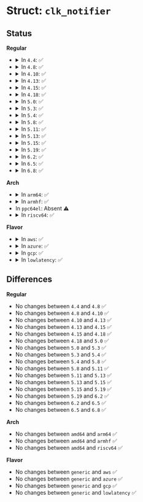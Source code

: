 # Struct: <code>clk_notifier</code>

## Status
<b>Regular</b>
<ul>
<li>
<details>
<summary>In <code>4.4</code>: ✅</summary>

```c
struct clk_notifier {
    struct clk *clk;
    struct srcu_notifier_head notifier_head;
    struct list_head node;
};
```
</details>
</li>
<li>
<details>
<summary>In <code>4.8</code>: ✅</summary>

```c
struct clk_notifier {
    struct clk *clk;
    struct srcu_notifier_head notifier_head;
    struct list_head node;
};
```
</details>
</li>
<li>
<details>
<summary>In <code>4.10</code>: ✅</summary>

```c
struct clk_notifier {
    struct clk *clk;
    struct srcu_notifier_head notifier_head;
    struct list_head node;
};
```
</details>
</li>
<li>
<details>
<summary>In <code>4.13</code>: ✅</summary>

```c
struct clk_notifier {
    struct clk *clk;
    struct srcu_notifier_head notifier_head;
    struct list_head node;
};
```
</details>
</li>
<li>
<details>
<summary>In <code>4.15</code>: ✅</summary>

```c
struct clk_notifier {
    struct clk *clk;
    struct srcu_notifier_head notifier_head;
    struct list_head node;
};
```
</details>
</li>
<li>
<details>
<summary>In <code>4.18</code>: ✅</summary>

```c
struct clk_notifier {
    struct clk *clk;
    struct srcu_notifier_head notifier_head;
    struct list_head node;
};
```
</details>
</li>
<li>
<details>
<summary>In <code>5.0</code>: ✅</summary>

```c
struct clk_notifier {
    struct clk *clk;
    struct srcu_notifier_head notifier_head;
    struct list_head node;
};
```
</details>
</li>
<li>
<details>
<summary>In <code>5.3</code>: ✅</summary>

```c
struct clk_notifier {
    struct clk *clk;
    struct srcu_notifier_head notifier_head;
    struct list_head node;
};
```
</details>
</li>
<li>
<details>
<summary>In <code>5.4</code>: ✅</summary>

```c
struct clk_notifier {
    struct clk *clk;
    struct srcu_notifier_head notifier_head;
    struct list_head node;
};
```
</details>
</li>
<li>
<details>
<summary>In <code>5.8</code>: ✅</summary>

```c
struct clk_notifier {
    struct clk *clk;
    struct srcu_notifier_head notifier_head;
    struct list_head node;
};
```
</details>
</li>
<li>
<details>
<summary>In <code>5.11</code>: ✅</summary>

```c
struct clk_notifier {
    struct clk *clk;
    struct srcu_notifier_head notifier_head;
    struct list_head node;
};
```
</details>
</li>
<li>
<details>
<summary>In <code>5.13</code>: ✅</summary>

```c
struct clk_notifier {
    struct clk *clk;
    struct srcu_notifier_head notifier_head;
    struct list_head node;
};
```
</details>
</li>
<li>
<details>
<summary>In <code>5.15</code>: ✅</summary>

```c
struct clk_notifier {
    struct clk *clk;
    struct srcu_notifier_head notifier_head;
    struct list_head node;
};
```
</details>
</li>
<li>
<details>
<summary>In <code>5.19</code>: ✅</summary>

```c
struct clk_notifier {
    struct clk *clk;
    struct srcu_notifier_head notifier_head;
    struct list_head node;
};
```
</details>
</li>
<li>
<details>
<summary>In <code>6.2</code>: ✅</summary>

```c
struct clk_notifier {
    struct clk *clk;
    struct srcu_notifier_head notifier_head;
    struct list_head node;
};
```
</details>
</li>
<li>
<details>
<summary>In <code>6.5</code>: ✅</summary>

```c
struct clk_notifier {
    struct clk *clk;
    struct srcu_notifier_head notifier_head;
    struct list_head node;
};
```
</details>
</li>
<li>
<details>
<summary>In <code>6.8</code>: ✅</summary>

```c
struct clk_notifier {
    struct clk *clk;
    struct srcu_notifier_head notifier_head;
    struct list_head node;
};
```
</details>
</li>
</ul>
<b>Arch</b>
<ul>
<li>
<details>
<summary>In <code>arm64</code>: ✅</summary>

```c
struct clk_notifier {
    struct clk *clk;
    struct srcu_notifier_head notifier_head;
    struct list_head node;
};
```
</details>
</li>
<li>
<details>
<summary>In <code>armhf</code>: ✅</summary>

```c
struct clk_notifier {
    struct clk *clk;
    struct srcu_notifier_head notifier_head;
    struct list_head node;
};
```
</details>
</li>
<li>
In <code>ppc64el</code>: Absent ⚠️
</li>
<li>
<details>
<summary>In <code>riscv64</code>: ✅</summary>

```c
struct clk_notifier {
    struct clk *clk;
    struct srcu_notifier_head notifier_head;
    struct list_head node;
};
```
</details>
</li>
</ul>
<b>Flavor</b>
<ul>
<li>
<details>
<summary>In <code>aws</code>: ✅</summary>

```c
struct clk_notifier {
    struct clk *clk;
    struct srcu_notifier_head notifier_head;
    struct list_head node;
};
```
</details>
</li>
<li>
<details>
<summary>In <code>azure</code>: ✅</summary>

```c
struct clk_notifier {
    struct clk *clk;
    struct srcu_notifier_head notifier_head;
    struct list_head node;
};
```
</details>
</li>
<li>
<details>
<summary>In <code>gcp</code>: ✅</summary>

```c
struct clk_notifier {
    struct clk *clk;
    struct srcu_notifier_head notifier_head;
    struct list_head node;
};
```
</details>
</li>
<li>
<details>
<summary>In <code>lowlatency</code>: ✅</summary>

```c
struct clk_notifier {
    struct clk *clk;
    struct srcu_notifier_head notifier_head;
    struct list_head node;
};
```
</details>
</li>
</ul>

## Differences
<b>Regular</b>
<ul>
<li>
No changes between <code>4.4</code> and <code>4.8</code> ✅
</li>
<li>
No changes between <code>4.8</code> and <code>4.10</code> ✅
</li>
<li>
No changes between <code>4.10</code> and <code>4.13</code> ✅
</li>
<li>
No changes between <code>4.13</code> and <code>4.15</code> ✅
</li>
<li>
No changes between <code>4.15</code> and <code>4.18</code> ✅
</li>
<li>
No changes between <code>4.18</code> and <code>5.0</code> ✅
</li>
<li>
No changes between <code>5.0</code> and <code>5.3</code> ✅
</li>
<li>
No changes between <code>5.3</code> and <code>5.4</code> ✅
</li>
<li>
No changes between <code>5.4</code> and <code>5.8</code> ✅
</li>
<li>
No changes between <code>5.8</code> and <code>5.11</code> ✅
</li>
<li>
No changes between <code>5.11</code> and <code>5.13</code> ✅
</li>
<li>
No changes between <code>5.13</code> and <code>5.15</code> ✅
</li>
<li>
No changes between <code>5.15</code> and <code>5.19</code> ✅
</li>
<li>
No changes between <code>5.19</code> and <code>6.2</code> ✅
</li>
<li>
No changes between <code>6.2</code> and <code>6.5</code> ✅
</li>
<li>
No changes between <code>6.5</code> and <code>6.8</code> ✅
</li>
</ul>
<b>Arch</b>
<ul>
<li>
No changes between <code>amd64</code> and <code>arm64</code> ✅
</li>
<li>
No changes between <code>amd64</code> and <code>armhf</code> ✅
</li>
<li>
No changes between <code>amd64</code> and <code>riscv64</code> ✅
</li>
</ul>
<b>Flavor</b>
<ul>
<li>
No changes between <code>generic</code> and <code>aws</code> ✅
</li>
<li>
No changes between <code>generic</code> and <code>azure</code> ✅
</li>
<li>
No changes between <code>generic</code> and <code>gcp</code> ✅
</li>
<li>
No changes between <code>generic</code> and <code>lowlatency</code> ✅
</li>
</ul>
